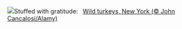 ![](https://www.bing.com/th?id=OHR.TomTurkeys_EN-US6212893518_UHD.jpg&w=1000)Stuffed with gratitude:&nbsp;&ensp;[Wild turkeys, New York (© John Cancalosi/Alamy)](https://www.bing.com/th?id=OHR.TomTurkeys_EN-US6212893518_UHD.jpg)
<br><br/>
